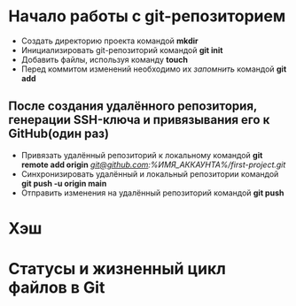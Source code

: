 # Начало работы с git-репозиторием
* Создать директорию проекта командой **mkdir**
* Инициализировать git-репозиторий командой **git init**
* Добавить файлы, используя команду **touch**
* Перед коммитом изменений необходимо их *запомнить* командой **git add**

## После создания удалённого репозитория, генерации SSH-ключа и привязывания его к GitHub(один раз)

- Привязать удалённый репозиторий к локальному командой **git remote add origin** *git@github.com:%ИМЯ_АККАУНТА%/first-project.git*
- Синхронизировать удалённый и локальный репозитории командой **git push -u origin main**
- Отправить изменения на удалённый репозиторий командой **git push**


# Хэш

# Статусы и жизненный цикл файлов в Git